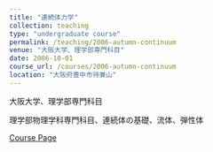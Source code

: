 ```yaml
---
title: "連続体力学"
collection: teaching
type: "undergraduate course"
permalink: /teaching/2006-autumn-continuum
venue: "大阪大学、理学部専門科目"
date: 2006-10-01
course_url: /courses/2006-autumn-continuum
location: "大阪府豊中市待兼山"
---
```


大阪大学、理学部専門科目

理学部物理学科専門科目、連続体の基礎、流体、弾性体


<a href='https://stsykw.github.io/courses/2006-autumn-continuum'>Course Page</a>
